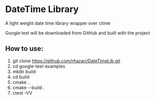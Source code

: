 # DateTime Library
A light weight date time library wrapper over ctime

Google test will be downloaded from GitHub and built with the project

## How to use:

1. git clone https://github.com/rhazari/DateTimeLib.git
2. cd google-test-examples
3. mkdir build
4. cd build
5. cmake ..
6. cmake --build .
7. ctest -VV


